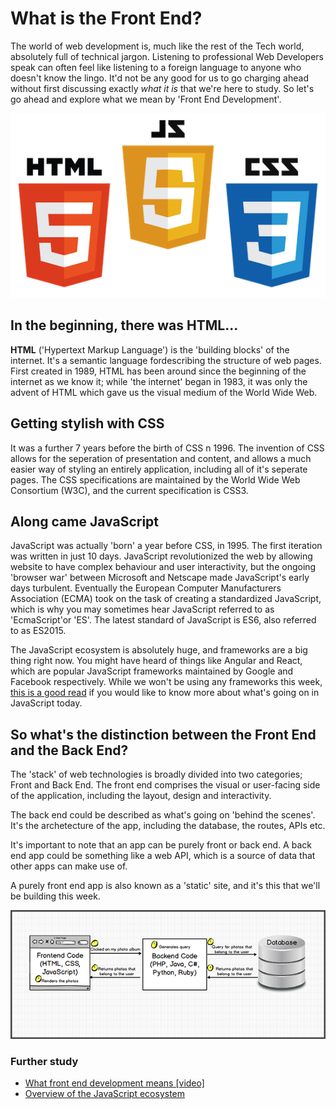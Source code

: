 # What is the Front End?

The world of web development is, much like the rest of the Tech world, absolutely full of technical jargon. Listening to professional Web Developers speak can often feel like listening to a foreign language to anyone who doesn't know the lingo. It'd not be any good for us to go charging ahead without first discussing exactly _what it is_ that we're here to study. So let's go ahead and explore what we mean by 'Front End Development'.

!['Front End Tech'](../img/day_1/html-css-js.png)

## In the beginning, there was HTML...

**HTML** ('Hypertext Markup Language') is the 'building blocks' of the internet. It's a semantic language fordescribing the structure of web pages. First created in 1989, HTML has been around since the beginning of the internet as we know it; while 'the internet' began in 1983, it was only the advent of HTML which gave us the visual medium of the World Wide Web. 


## Getting stylish with CSS

It was a further 7 years before the birth of CSS n 1996. The invention of CSS allows for the seperation of presentation and content, and allows a much easier way of styling an entirely application, including all of it's seperate pages. The CSS specifications are maintained by the World Wide Web Consortium (W3C), and the current specification is CSS3.


## Along came JavaScript

JavaScript was actually 'born' a year before CSS, in 1995. The first iteration was written in just 10 days. JavaScript revolutionized the web by allowing website to have complex behaviour and user interactivity, but the ongoing 'browser war' between Microsoft and Netscape made JavaScript's early days turbulent. Eventually the European Computer Manufacturers Association (ECMA) took on the task of creating a standardized JavaScript, which is why you may sometimes hear JavaScript referred to as 'EcmaScript'or 'ES'. The latest standard of JavaScript is ES6, also referred to as ES2015.

The JavaScript ecosystem is absolutely huge, and frameworks are a big thing right now. You might have heard of things like Angular and React, which are popular JavaScript frameworks maintained by Google and Facebook respectively. While we won't be using any frameworks this week, [this is a good read](https://medium.com/@bojzi/overview-of-the-javascript-ecosystem-8ec4a0b7a7be) if you would like to know more about what's going on in JavaScript today.


## So what's the distinction between the Front End and the Back End?

The 'stack' of web technologies is broadly divided into two categories; Front and Back End. The front end comprises the visual or user-facing side of the application, including the layout, design and interactivity.

The back end could be described as what's going on 'behind the scenes'. It's the archetecture of the app, including the database, the routes, APIs etc.

It's important to note that an app can be purely front or back end. A back end app could be something like a web API, which is a source of data that other apps can make use of.

A purely front end app is also known as a 'static' site, and it's this that we'll be building this week.

![A 'full stack' application](../img/day_1/fullstack.png)


### Further study

  - [What front end development means [video]](https://www.youtube.com/watch?v=3VJItso0MsM)
  - [Overview of the JavaScript ecosystem](https://medium.com/@bojzi/overview-of-the-javascript-ecosystem-8ec4a0b7a7be)